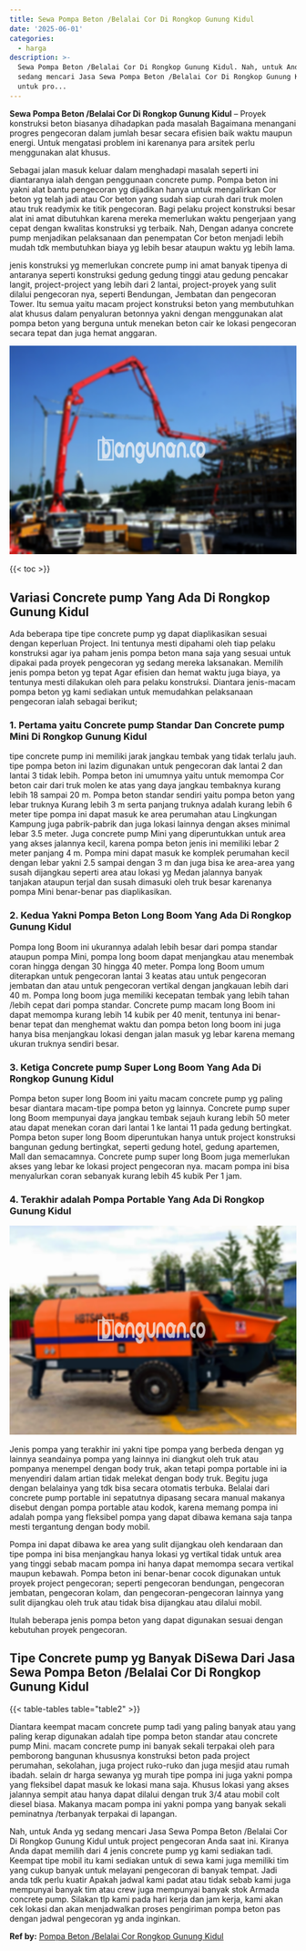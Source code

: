 ```yaml
---
title: Sewa Pompa Beton /Belalai Cor Di Rongkop Gunung Kidul
date: '2025-06-01'
categories:
  - harga
description: >-
  Sewa Pompa Beton /Belalai Cor Di Rongkop Gunung Kidul. Nah, untuk Anda yg
  sedang mencari Jasa Sewa Pompa Beton /Belalai Cor Di Rongkop Gunung Kidul
  untuk pro...
---
```


**Sewa Pompa Beton /Belalai Cor Di Rongkop Gunung Kidul** – Proyek konstruksi beton biasanya dihadapkan pada masalah Bagaimana menangani progres pengecoran dalam jumlah besar secara efisien baik waktu maupun energi. Untuk mengatasi problem ini karenanya para arsitek perlu menggunakan alat khusus.

Sebagai jalan masuk keluar dalam menghadapi masalah seperti ini diantaranya ialah dengan penggunaan concrete pump. Pompa beton ini yakni alat bantu pengecoran yg dijadikan hanya untuk mengalirkan Cor beton yg telah jadi atau Cor beton yang sudah siap curah dari truk molen atau truk readymix ke titik pengecoran. Bagi pelaku project konstruksi besar alat ini amat dibutuhkan karena mereka memerlukan waktu pengerjaan yang cepat dengan kwalitas konstruksi yg terbaik. Nah, Dengan adanya concrete pump menjadikan pelaksanaan dan penempatan Cor beton menjadi lebih mudah tdk membutuhkan biaya yg lebih besar ataupun waktu yg lebih lama.

jenis konstruksi yg memerlukan concrete pump ini amat banyak tipenya di antaranya seperti konstruksi gedung gedung tinggi atau gedung pencakar langit, project-project yang lebih dari 2 lantai, project-proyek yang sulit dilalui pengecoran nya, seperti Bendungan, Jembatan dan pengecoran Tower. Itu semua yaitu macam project konstruksi beton yang membutuhkan alat khusus dalam penyaluran betonnya yakni dengan menggunakan alat pompa beton yang berguna untuk menekan beton cair ke lokasi pengecoran secara tepat dan juga hemat anggaran.

![Sewa Pompa Beton /Belalai Cor Di Rongkop Gunung Kidul](/images/sewa-concrete-pump-21.png)

{{< toc >}}

## Variasi Concrete pump Yang Ada Di Rongkop Gunung Kidul

Ada beberapa tipe tipe concrete pump yg dapat diaplikasikan sesuai dengan keperluan Project. Ini tentunya mesti dipahami oleh tiap pelaku konstruksi agar iya paham jenis pompa beton mana saja yang sesuai untuk dipakai pada proyek pengecoran yg sedang mereka laksanakan. Memilih jenis pompa beton yg tepat Agar efisien dan hemat waktu juga biaya, ya tentunya mesti dilakukan oleh para pelaku konstruksi. Diantara jenis-macam pompa beton yg kami sediakan untuk memudahkan pelaksanaan pengecoran ialah sebagai berikut;

### 1\. Pertama yaitu Concrete pump Standar Dan Concrete pump Mini Di Rongkop Gunung Kidul

tipe concrete pump ini memiliki jarak jangkau tembak yang tidak terlalu jauh. tipe pompa beton ini lazim digunakan untuk pengecoran dak lantai 2 dan lantai 3 tidak lebih. Pompa beton ini umumnya yaitu untuk memompa Cor beton cair dari truk molen ke atas yang daya jangkau tembaknya kurang lebih 18 sampai 20 m. Pompa beton standar sendiri yaitu pompa beton yang lebar truknya Kurang lebih 3 m serta panjang truknya adalah kurang lebih 6 meter tipe pompa ini dapat masuk ke area perumahan atau Lingkungan Kampung juga pabrik-pabrik dan juga lokasi lainnya dengan akses minimal lebar 3.5 meter. Juga concrete pump Mini yang diperuntukkan untuk area yang akses jalannya kecil, karena pompa beton jenis ini memiliki lebar 2 meter panjang 4 m. Pompa mini dapat masuk ke komplek perumahan kecil dengan lebar yakni 2.5 sampai dengan 3 m dan juga bisa ke area-area yang susah dijangkau seperti area atau lokasi yg Medan jalannya banyak tanjakan ataupun terjal dan susah dimasuki oleh truk besar karenanya pompa Mini benar-benar pas diaplikasikan.

### 2\. Kedua Yakni Pompa Beton Long Boom Yang Ada Di Rongkop Gunung Kidul

Pompa long Boom ini ukurannya adalah lebih besar dari pompa standar ataupun pompa Mini, pompa long boom dapat menjangkau atau menembak coran hingga dengan 30 hingga 40 meter. Pompa long Boom umum diterapkan untuk pengecoran lantai 3 keatas atau untuk pengecoran jembatan dan atau untuk pengecoran vertikal dengan jangkauan lebih dari 40 m. Pompa long boom juga memiliki kecepatan tembak yang lebih tahan /lebih cepat dari pompa standar. Concrete pump macam long Boom ini dapat memompa kurang lebih 14 kubik per 40 menit, tentunya ini benar-benar tepat dan menghemat waktu dan pompa beton long boom ini juga hanya bisa menjangkau lokasi dengan jalan masuk yg lebar karena memang ukuran truknya sendiri besar.

### 3\. Ketiga Concrete pump Super Long Boom Yang Ada Di Rongkop Gunung Kidul

Pompa beton super long Boom ini yaitu macam concrete pump yg paling besar diantara macam-tipe pompa beton yg lainnya. Concrete pump super long Boom mempunyai daya jangkau tembak sejauh kurang lebih 50 meter atau dapat menekan coran dari lantai 1 ke lantai 11 pada gedung bertingkat. Pompa beton super long Boom diperuntukan hanya untuk project konstruksi bangunan gedung bertingkat, seperti gedung hotel, gedung apartemen, Mall dan semacamnya. Concrete pump super long Boom juga memerlukan akses yang lebar ke lokasi project pengecoran nya. macam pompa ini bisa menyalurkan coran sebanyak kurang lebih 45 kubik Per 1 jam.

### 4\. Terakhir adalah Pompa Portable Yang Ada Di Rongkop Gunung Kidul

![Sewa Pompa Beton /Belalai Cor Di Rongkop Gunung Kidul](/images/sewa-concrete-pump-16.png)

Jenis pompa yang terakhir ini yakni tipe pompa yang berbeda dengan yg lainnya seandainya pompa yang lainnya ini diangkut oleh truk atau pompanya menempel dengan body truk, akan tetapi pompa portable ini ia menyendiri dalam artian tidak melekat dengan body truk. Begitu juga dengan belalainya yang tdk bisa secara otomatis terbuka. Belalai dari concrete pump portable ini sepatutnya dipasang secara manual makanya disebut dengan pompa portable atau kodok, karena memang pompa ini adalah pompa yang fleksibel pompa yang dapat dibawa kemana saja tanpa mesti tergantung dengan body mobil.

Pompa ini dapat dibawa ke area yang sulit dijangkau oleh kendaraan dan tipe pompa ini bisa menjangkau hanya lokasi yg vertikal tidak untuk area yang tinggi sebab macam pompa ini hanya dapat memompa secara vertikal maupun kebawah. Pompa beton ini benar-benar cocok digunakan untuk proyek project pengecoran; seperti pengecoran bendungan, pengecoran jembatan, pengecoran kolam, dan pengecoran-pengecoran lainnya yang sulit dijangkau oleh truk atau tidak bisa dijangkau atau dilalui mobil.

Itulah beberapa jenis pompa beton yang dapat digunakan sesuai dengan kebutuhan proyek pengecoran.

## Tipe Concrete pump yg Banyak DiSewa Dari Jasa Sewa Pompa Beton /Belalai Cor Di Rongkop Gunung Kidul

{{< table-tables table="table2" >}}

Diantara keempat macam concrete pump tadi yang paling banyak atau yang paling kerap digunakan adalah tipe pompa beton standar atau concrete pump Mini. macam concrete pump ini banyak sekali terpakai oleh para pemborong bangunan khususnya konstruksi beton pada project perumahan, sekolahan, juga project ruko-ruko dan juga mesjid atau rumah ibadah. selain dr harga sewanya yg murah tipe pompa ini juga yakni pompa yang fleksibel dapat masuk ke lokasi mana saja. Khusus lokasi yang akses jalannya sempit atau hanya dapat dilalui dengan truk 3/4 atau mobil colt diesel biasa. Makanya macam pompa ini yakni pompa yang banyak sekali peminatnya /terbanyak terpakai di lapangan.

Nah, untuk Anda yg sedang mencari Jasa Sewa Pompa Beton /Belalai Cor Di Rongkop Gunung Kidul untuk project pengecoran Anda saat ini. Kiranya Anda dapat memilih dari 4 jenis concrete pump yg kami sediakan tadi. Keempat tipe mobil itu kami sediakan untuk di sewa kami juga memiliki tim yang cukup banyak untuk melayani pengecoran di banyak tempat. Jadi anda tdk perlu kuatir Apakah jadwal kami padat atau tidak sebab kami juga mempunyai banyak tim atau crew juga mempunyai banyak stok Armada concrete pump. Silakan tlp kami pada hari kerja dan jam kerja, kami akan cek lokasi dan akan menjadwalkan proses pengiriman pompa beton pas dengan jadwal pengecoran yg anda inginkan.

**Ref by:** [Pompa Beton /Belalai Cor Rongkop Gunung Kidul](https://id.wikipedia.org/wiki/Pompa)

